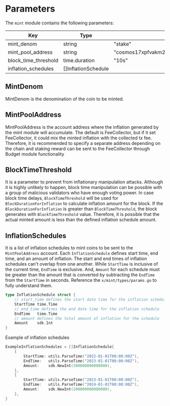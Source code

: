 <!--
order: 4
-->

# Parameters

The `mint` module contains the following parameters:

| Key                  | Type                | Example                                         |
|----------------------|---------------------|-------------------------------------------------|
| mint_denom           | string              | "stake"                                         |
| mint_pool_address    | string              | "cosmos17xpfvakm2amg962yls6f84z3kell8c5lserqta" |
| block_time_threshold | time.duration       | "10s"                                           |
| inflation_schedules  | []InflationSchedule |                                                 |

## MintDenom

MintDenom is the denomination of the coin to be minted.

## MintPoolAddress

MintPoolAddress is the account address where the inflation generated by the mint module will accumulate. The default is FeeCollector, but if it set FeeCollector, it could mix the minted inflation with the collected tx fee. Therefore, it is recommended to specify a separate address depending on the chain and staking reward can be sent to the FeeCollector through Budget module functionality

## BlockTimeThreshold

It is a parameter to prevent from inflationary manipulation attacks. Although it is highly unlikely to happen, block time manipulation can be possible with a group of malicious validators who have enough voting power. In case block time delays, `BlockTimeThreshold` will be used for `BlockDurationForInflation` to calculate inflation amount for the block. If the `BlockDurationForInflation` is greater than `BlockTimeThreshold`, the block generates with `BlockTimeThreshold` value. Therefore, it is possible that the actual minted amount is less than the defined inflation schedule amount.

## InflationSchedules

It is a list of inflation schedules to mint coins to be sent to the `MintPoolAddress` account. Each `InflationSchedule` defines start time, end time, and an amount of inflation. The start and end times of inflation schedules can't overlap from one another. While `StartTime` is inclusive of the current time, `EndTime` is exclusive. And, `Amount` for each schedule must be greater than the amount that is converted by subtracting the `EndTime` from the `StartTime` in seconds. Reference the `x/mint/types/params.go` to fully understand them.

```go
type InflationSchedule struct {
	// start_time defines the start date time for the inflation schedule
    StartTime time.Time
	// end_time defines the end date time for the inflation schedule
    EndTime   time.Time
	// amount defines the total amount of inflation for the schedule
    Amount    sdk.Int
}
```

Example of inflation schedules

```go
ExampleInflationSchedules = []InflationSchedule{
    {
        StartTime: utils.ParseTime("2022-01-01T00:00:00Z"),
        EndTime:   utils.ParseTime("2023-01-01T00:00:00Z"),
        Amount:    sdk.NewInt(300000000000000),
    },
    {
        StartTime: utils.ParseTime("2023-01-01T00:00:00Z"),
        EndTime:   utils.ParseTime("2024-01-01T00:00:00Z"),
        Amount:    sdk.NewInt(200000000000000),
    },
}
```